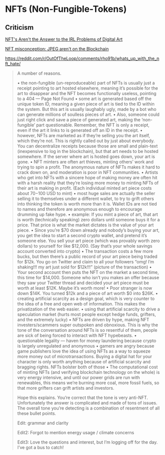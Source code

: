 # NFTs (Non-Fungible-Tokens)

## Criticism
[NFT's Aren't the Answer to the IRL Problems of Digital Art](https://www.jacquescorbytuech.com/writing/irl-problem-digital-art-nft)

[NFT misconception: JPEG aren't on the Blockchain](https://erickhun.com/posts/nft-misconception-image-arent-on-blockchains/)

https://reddit.com/r/OutOfTheLoop/comments/rho91b/whats_up_with_the_nft_hate/

> A number of reasons.
> 
> •	the non-fungible (un-reproduceable) part of NFTs is usually just a receipt pointing to art hosted elsewhere, meaning  it’s possible for the art to disappear and the NFT becomes functionally useless, pointing to a 404 — Page Not Found
> •	some art is generated based off the unique token ID, meaning a given piece of art is tied to the ID within the system. But this art is usually laughably ugly, made by a bot who can generate millions of soulless pieces of art.
> •	Also, someone could just right click and save a piece of generated art, making the ‘non-fungible’ part questionable. Remember, the NFT is only a receipt, even if the art it links to is generated off an ID in the receipt.
> •	however, NFTs are marketed as if they’re selling you the art itself, which they’re not. This is rightly called out by just about everybody. You can decentralize receipts because those are small and plain-text (inexpensive to log in the blockchain), but that art needs to be hosted somewhere. If the server where art is hosted goes down, your art is gone.
> •	NFT minters are often art thieves, minting others’ work and trying to spin a profit. The anonymous nature of NFTs makes it hard to crack down on, and moderation is poor in NFT communities.
> •	Artists who get into NFTs with a sincere hope of making money are often hit with a harsh reality that they’re losing more money to minting NFTs of their art is making in profit. (Each individual minted art piece costs about $70-$100 USD to mint)
> •	most huge sales are actually the seller selling it to themselves under a different wallet, to try to grift others into thinking the token is worth more than it is. Wallet IDs are not tied to names and therefore are anonymous enough to encourage drumming up fake hype.
> •	example: If you mint a piece of art, that art is worth (technically speaking) zero dollars until someone buys it for a price. That price is what the market dictates is the value of your art piece.
> •	Since you’re $70 down already and nobody’s buying your art, you get the idea to start a second crypto wallet, and pretend it’s someone else. You sell your art piece (which was provably worth zero dollars) to yourself for like $12,000. (Say that’s your whole savings account converted into crypto)
> •	The transaction costs a few more bucks, but then there’s a public record of your art piece being traded for $12k. You go on Twitter and claim to all your followers “omg! I’m shaking!!! my art just sold for $12k!!!” (picture of the transaction)
> •	Your second account then puts the NFT on the market a second time, this time for $14,000. Someone who isn’t you makes an offer because they saw your Twitter thread and decided your art piece must be worth at least $12K. Maybe it’s worth more!
> •	Poor stranger is now down $14K. You turned $12k and a piece of art worth $0 into $26K.
> •	creating artificial scarcity as a design goal, which is very counter to the idea of a free and open web of information. This makes the privatization of the web easier.
> •	using that artificial scarcity to drive a speculation market (hurts most people except hedge funds, grifters, and the extremely lucky)
> •	NFTs are driven by hype, making NFT investers/scammers super outspoken and obnoxious. This is why the tone of the conversation around NFTs is so resentful of them, people are sick of being forced to interact with NFT hypebeasts.
> •	questionable legality — haven for money laundering because crypto is largely unregulated and anonymous
> •	gamers are angry because game publishers love the idea of using NFTs as a way to squeeze more money out of microtransactions. Buying a digital hat for your character is only worth anything because of artificial scarcity and bragging rights. NFTs bolster both of those
> •	The computational cost of minting NFTs (and verifying blockchain technology on the whole) is very energy intensive, and until our power grids are run with renewables, this means we’re burning more coal, more fossil fuels, so that more grifters can grift artists and investors.
> 
> Hope this explains. You’re correct that the tone is very anti-NFT. Unfortunately the answer is complicated and made of tons of issues. The overall tone you’re detecting is a combination of resentment of all these bullet points.
> 
> Edit: grammar and clarity
> 
> Edit2: Forgot to mention energy usage / climate concerns
> 
> Edit3: Love the questions and interest, but I’m logging off for the day. I’ve got a bus to catch!